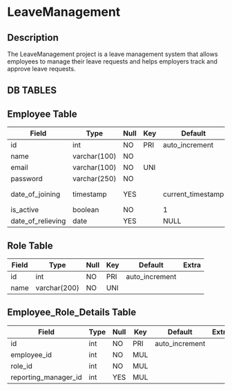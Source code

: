 # LeaveManagement

## Description

The LeaveManagement project is a leave management system that allows employees to manage their leave requests and helps employers track and approve leave requests.


## DB TABLES
## Employee Table

| Field             | Type         | Null | Key | Default             | Extra          |
|-------------------|--------------|------|-----|---------------------|----------------|
| id                | int          | NO   | PRI | auto_increment      |                |
| name              | varchar(100) | NO   |     |                     |                |
| email             | varchar(100) | NO   | UNI |                     |                |
| password          | varchar(250) | NO   |     |                     |                |
| date_of_joining   | timestamp    | YES  |     | current_timestamp   | on update CURRENT_TIMESTAMP |
| is_active         | boolean      | NO   |     | 1                   |                |
| date_of_relieving | date         | YES  |     | NULL                |                |

## Role Table

| Field | Type         | Null | Key | Default         | Extra          |
|-------|--------------|------|-----|-----------------|----------------|
| id    | int          | NO   | PRI | auto_increment  |                |
| name  | varchar(200) | NO   | UNI |                 |                |

## Employee_Role_Details Table

| Field               | Type  | Null | Key | Default         | Extra          |
|---------------------|-------|------|-----|-----------------|----------------|
| id                  | int   | NO   | PRI | auto_increment  |                |
| employee_id         | int   | NO   | MUL |                 |                |
| role_id             | int   | NO   | MUL |                 |                |
| reporting_manager_id| int   | YES  | MUL |                 |                |
